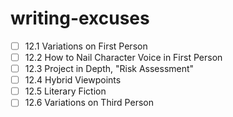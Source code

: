 # writing-excuses

- [ ] 12.1 Variations on First Person
- [ ] 12.2 How to Nail Character Voice in First Person
- [ ] 12.3 Project in Depth, "Risk Assessment"
- [ ] 12.4 Hybrid Viewpoints
- [ ] 12.5 Literary Fiction
- [ ] 12.6 Variations on Third Person
